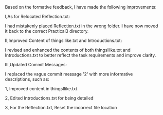 Based on the formative feedback, I have made the following improvements:

I,As for Relocated Reflection.txt:

I had mistakenly placed Reflection.txt in the wrong folder. I have now moved it back to the correct Practical3 directory.

II,Improved Content of thingsIlike.txt and Introductions.txt:

I revised and enhanced the contents of both thingsIlike.txt and Introductions.txt to better reflect the task requirements and improve clarity.

III,Updated Commit Messages:

I replaced the vague commit message '2' with more informative descriptions, such as:

1, Improved content in thingsIlike.txt

2, Edited Introductions.txt for being detailed

3, For the Reflection.txt, Reset the incorrect file location


